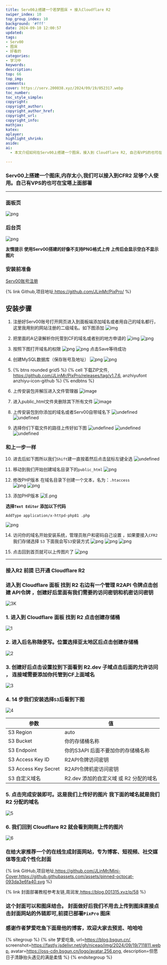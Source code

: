 ```yaml
---
title: Serv00上搭建一个若梦图床 + 接入Cloudflare R2 
swiper_index: 10
top_group_index: 10
background: '#fff'
date: 2024-09-10 12:00:57
updated:
tags:
- Serv00
- 图床
- 好看的
categories:
- 学习中
keywords:
description:
top: 66
top_img:
comments:
cover: https://serv.200038.xyz/2024/09/19/052317.webp
toc_number:
toc_style_simple:
copyright:
copyright_author:
copyright_author_href:
copyright_url:
copyright_info:
mathjax:
katex:
aplayer:
highlight_shrink:
aside:
ai:
  - 本文介绍如何在Serv00上搭建一个图床，接入到 Cloudflare R2, 自己有VPS的也可在宝塔上面部署，可用于博客，存储照片。
    
---
```


###  Serv00上搭建一个图床,内存太小,我们可以接入到CFR2 足够个人使用。自己有VPS的也可在宝塔上面部署
---
### 面板页
![png](https://assets.vviptuangou.com/a7851a9a4cb48ce3008bdf5b6835f6f2b2446aba.jpg)

### 后台页
![png](https://assets.vviptuangou.com/81b3a97608fce33725b887f5888863903a6b70de.jpg)

**友情提示 使用Serv00搭建的好像不支持PNG格式上传 上传后会显示空白不显示图片**

### 安装前准备

[Serv00账号注册](https://www.serv00.com/) 

{% link Github,项目地址,https://github.com/JLinMr/PixPro/ %}

## 安装步骤

1. 注册好Serv00账号打开网页进入到面板端添加域名或者用自己的域名都行，这里我用别的网站注册的二级域名。如下图添加
![img](https://assets.vviptuangou.com/65b5e8853269dc1517f0c29312f405ec4ff93aac.jpg)

2. 把里面的A记录解析你托管到CF的域名或者别的地方申请的
![img](https://assets.vviptuangou.com/89fad1033d1bc063cc48549c59ccc86f90fc45b7.jpg)
![png](https://assets.vviptuangou.com/42cb9cc5ef879bd3ff44afae6058f2b589f3ad04.jpg)

3. 按照下图打开域名的权限
![png](https://assets.vviptuangou.com/65f930477953843e868fa55a5b9303716e659ed3.jpg)
![png](https://assets.vviptuangou.com/6bead65cbca8e9bf5284e0bd0809cbccd524fbd6.jpg)
点击Save等待成功

4. 创建MySQL数据库（保存账号及地址）
![png](https://assets.vviptuangou.com/495fafb3a994859395fceac7d6af587ecae551a9.jpg)
![png](https://assets.vviptuangou.com/6e54144c39f77ee9fdfa22683ebcd946f136993e.jpg)

5. {% btns rounded grid5 %}
{% cell 下载ZIP文件, https://github.com/JLinMr/PixPro/releases/tag/v1.7.6, anzhiyufont anzhiyu-icon-github %}
{% endbtns %}

6. 上传安装包并解压进入文件管理器
![image](https://i.111666.best/image/lwU3tB1yOBMU3BGgCgbYEP.png)

7. 进入public_html文件夹删除其下所有文件
![image](https://i.111666.best/image/rW0Dia44iDyGLjkFJf65zT.png)

8. 上传安装包到你添加的域名或者Serv00自带域名下
![undefined](https://assets.vviptuangou.com/b7301c6bb01e09fa8212834c3e6af4b68ac3bab7.jpg)
![undefined](https://assets.vviptuangou.com/0a35e541298e16d5b424e37711df220196fcb608.jpg)

9. 选择你们下载文件的路径上传好如下图
![undefined](https://assets.vviptuangou.com/475b0cc5380aa5c6a098a587c96d960f2bea8bb6.jpg)
![undefined](https://assets.vviptuangou.com/7bbf3b21347003fd80c632298441fad9fdecb043.jpg)
![undefined](https://assets.vviptuangou.com/d8ab33579a8b00b259be673f18c53cfcd373bb71.jpg)

### 和上一步一样

10. 进去后如下图所以我们`Shift`建一直按着然后点击鼠标左键全选
![undefined](https://assets.vviptuangou.com/fffb74f2162d5d0bc0c382ceea298fb9c0fcc8eb.jpg)

11. 移动到我们开始创建域名目录下的`public_html`
![png](https://assets.vviptuangou.com/048b5580f71361a883e023b5016b137ac4ab5bdd.jpg)

12. 修改PHP版本 在域名目录下创建一个文本，名为：`.htaccess`  
![png](https://assets.vviptuangou.com/fa3c6470d9afea1785903b6c93046186052fb2e8.jpg)
![png](https://assets.vviptuangou.com/167e762e94fa1e2ddd4bd29064e573a59934a377.jpg)

13. 添加PHP版本
![E.png](https://assets.vviptuangou.com/b6f389d7bbf07970ae10d26445b1ec5017906da9.jpg)

**选择`Text Editor` 添加以下代码**

```
AddType application/x-httpd-php81 .php
```
![png](https://assets.vviptuangou.com/8846fa57b96c746e82c98c3cff83192c333978e0.jpg)

14. 访问你的域名开始安装系统，管理员账户和密码自己设置 ，如果要接入`CFR2`我们存储选择 `S3` 下面我会写`S3`安装方式
![png](https://assets.vviptuangou.com/88ae10370b1c2c2a1e9c2980228371982944f72b.jpg)
![png](https://assets.vviptuangou.com/a3bf9c47a9b8cd6590165729e0c3c79f1169ac9b.jpg)
![png](https://assets.vviptuangou.com/41eba336ae11799d9f93b9e2ea430626be4a8705.jpg)

15. 点击回到首页就可以上传图片了
![png](https://assets.vviptuangou.com/1b0c08bb32bc384db6982aac4ed6f58ac464fd92.jpg)

---
### 接入R2 前提 已开通 Cloudflare R2

### 进入到 Cloudflare 面板 找到 R2 右边有一个管理 R2API 令牌点击创建 API令牌 ，创建好后里面有我们需要的访问密钥和机密访问密钥

![3K](https://assets.vviptuangou.com/127c616330870251adb6897b04d0ca0e8ba830b0.jpg)

### 1. 进入到 Cloudflare 面板 找到 R2 点击创建存储桶

![1](https://assets.vviptuangou.com/eee36ef2f9e5086de6d3dbb93e8b28ff4fe26577.jpg)

   
### 2. 进入后名称随便写。位置选择亚太地区后点击创建存储桶

![2](https://assets.vviptuangou.com/2de4727294de8dde45ea7c6b773cbc1628d70abe.jpg)

### 3. 创建好后点击设置拉到下面看到 R2.dev 子域点击后面的允许访问 ， 连接域需要添加你托管到CF上面域名

![3](https://assets.vviptuangou.com/99e549d954615e6279ee8295e75d63e920075cf8.jpg)

### 4. 14 步我们安装选择`S3`后看到下图 

![4](https://assets.vviptuangou.com/89d9aa12a4d7de30f6ce84acd5d395b920d3e4e0.jpg)

| 参数 | 值 |
| --- | --- |
| S3 Region | auto |
| S3 Bucket | 你的存储桶名称 |
| S3 Endpoint | 你的S3API 后面不要加你的存储桶名称 |
| S3 Access Key ID | R2API令牌访问密钥 |
| S3 Access Key Secret | R2API令牌机密访问密钥 |
| S3 自定义域名 | R2.dev 添加的自定义域 或 R2 分配的域名 |

### 5. 点击完成安装即可。这是我们上传好的图片 我下面的域名就是我们 R2 分配的域名 

![5](https://assets.vviptuangou.com/debdfa2a267ad44bde508936288285b528bd781b.jpg)

### 6. 我们回到 Cloudflare R2 就会看到刚刚上传的图片

![6](https://assets.vviptuangou.com/8f23c10386b3907fc6a5e03a026af498e6fd9767.jpg)


### 在给大家推荐一个的在线生成封面网站，专为博客、短视频、社交媒体等生成个性化封面

{% link GitHub,项目地址,https://github.com/JLinMr/Mini-Cover,https://github.githubassets.com/assets/pinned-octocat-093da3e6fa40.svg %}

{% link 封面部署教程参考友链,周润发,https://blog.001315.xyz/p/58 %}

### 这个封面可以和图床结合。 封面做好后我们不用去上传到图床直接点击封面网站的外链即可,前提已部署`PixPro` 图床

### 感谢作者梦爱吃鱼下面是他的博客，欢迎大家去预览、哈哈哈

{% sitegroup %}
{% site 梦爱吃鱼, url=https://blog.bsgun.cn/, screenshot=https://fastly.jsdelivr.net/gh/niceao/img/2024/09/19/711811.webp, avatar=https://oss-cdn.bsgun.cn/logo/avatar.256.png, description=但愿日子清静抬头遇见的满是柔情 %}
{% endsitegroup %}

